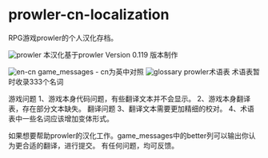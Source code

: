 # prowler-cn-localization
RPG游戏prowler的个人汉化存档。

![prowler](https://img.itch.zone/aW1nLzE3OTU2MjA2LnBuZw==/original/normAh.png)
本汉化基于prowler Version 0.119 版本制作

![en-cn](https://pic1.imgdb.cn/item/6828684158cb8da5c8f92364.png)
game_messages - cn为英中对照
![glossary](https://pic1.imgdb.cn/item/6828684158cb8da5c8f92365.png)
prowler术语表
术语表暂时收录333个名词

游戏问题
1、游戏本身代码问题，有些翻译文本并不会显示。
2、游戏本身翻译表，存在部分文本缺失。
翻译问题
3、翻译文本需要更加精细的校对。
4、术语表中一些名词应该增加变体形式。

如果想要帮助prowler的汉化工作。game_messages中的better列可以输出你认为更合适的翻译，进行提交。
有任何问题，均可反馈。
